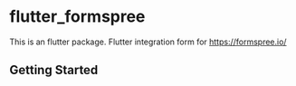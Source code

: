 # flutter_formspree

This is an flutter package.
Flutter integration form for 
https://formspree.io/

## Getting Started

